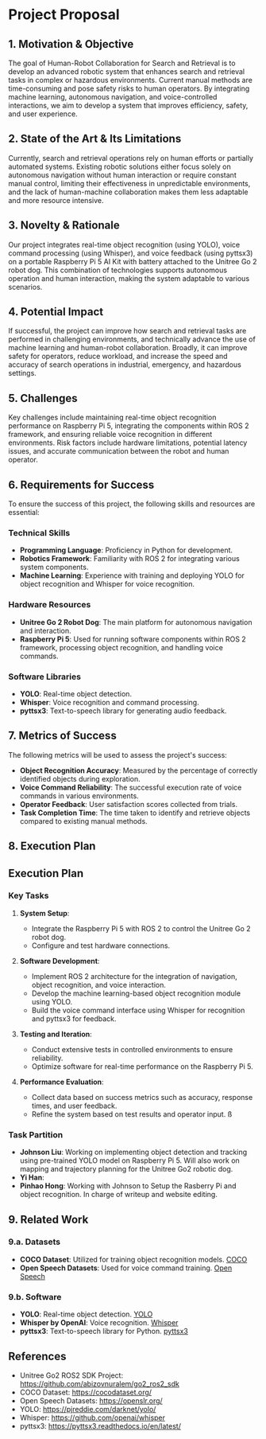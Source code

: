 # Project Proposal

## 1. Motivation & Objective

The goal of Human-Robot Collaboration for Search and Retrieval is to develop an advanced robotic system that enhances search and retrieval tasks in complex or hazardous environments. Current manual methods are time-consuming and pose safety risks to human operators. By integrating machine learning, autonomous navigation, and voice-controlled interactions, we aim to develop a system that improves efficiency, safety, and user experience.

## 2. State of the Art & Its Limitations

Currently, search and retrieval operations rely on human efforts or partially automated systems. Existing robotic solutions either focus solely on autonomous navigation without human interaction or require constant manual control, limiting their effectiveness in unpredictable environments, and the lack of human-machine collaboration makes them less adaptable and more resource intensive.

## 3. Novelty & Rationale

Our project integrates real-time object recognition (using YOLO), voice command processing (using Whisper), and voice feedback (using pyttsx3) on a portable Raspberry Pi 5 AI Kit with battery attached to the Unitree Go 2 robot dog. This combination of technologies supports autonomous operation and human interaction, making the system adaptable to various scenarios. 

## 4. Potential Impact

If successful, the project can improve how search and retrieval tasks are performed in challenging environments, and technically advance the use of machine learning and human-robot collaboration. Broadly, it can improve safety for operators, reduce workload, and increase the speed and accuracy of search operations in industrial, emergency, and hazardous settings.

## 5. Challenges

Key challenges include maintaining real-time object recognition performance on Raspberry Pi 5, integrating the components within ROS 2 framework, and ensuring reliable voice recognition in different environments. Risk factors include hardware limitations, potential latency issues, and accurate communication between the robot and human operator.

## 6. Requirements for Success

To ensure the success of this project, the following skills and resources are essential:

### Technical Skills
- **Programming Language**: Proficiency in Python for development.
- **Robotics Framework**: Familiarity with ROS 2 for integrating various system components.
- **Machine Learning**: Experience with training and deploying YOLO for object recognition and Whisper for voice recognition.

### Hardware Resources
- **Unitree Go 2 Robot Dog**: The main platform for autonomous navigation and interaction.
- **Raspberry Pi 5**: Used for running software components within ROS 2 framework, processing object recognition, and handling voice commands.

### Software Libraries
- **YOLO**: Real-time object detection.
- **Whisper**: Voice recognition and command processing.
- **pyttsx3**: Text-to-speech library for generating audio feedback.

## 7. Metrics of Success

The following metrics will be used to assess the project's success:

- **Object Recognition Accuracy**: Measured by the percentage of correctly identified objects during exploration.
- **Voice Command Reliability**: The successful execution rate of voice commands in various environments.
- **Operator Feedback**: User satisfaction scores collected from trials.
- **Task Completion Time**: The time taken to identify and retrieve objects compared to existing manual methods.

## 8. Execution Plan

## Execution Plan
### Key Tasks
1. **System Setup**:
   - Integrate the Raspberry Pi 5 with ROS 2 to control the Unitree Go 2 robot dog.
   - Configure and test hardware connections.

2. **Software Development**:
   - Implement ROS 2 architecture for the integration of navigation, object recognition, and voice interaction.
   - Develop the machine learning-based object recognition module using YOLO.
   - Build the voice command interface using Whisper for recognition and pyttsx3 for feedback.

3. **Testing and Iteration**:
   - Conduct extensive tests in controlled environments to ensure reliability.
   - Optimize software for real-time performance on the Raspberry Pi 5.

4. **Performance Evaluation**:
   - Collect data based on success metrics such as accuracy, response times, and user feedback.
   - Refine the system based on test results and operator input.
ß
### Task Partition
- **Johnson Liu**: Working on implementing object detection and tracking using pre-trained YOLO model on Raspberry Pi 5. Will also work on mapping and trajectory planning for the Unitree Go2 robotic dog.
- **Yi Han**:
- **Pinhao Hong**: Working with Johnson to Setup the Rasberry Pi and object recognition. In charge of writeup and website editing.

## 9. Related Work

### 9.a. Datasets
- **COCO Dataset**: Utilized for training object recognition models. [COCO](https://cocodataset.org/)
- **Open Speech Datasets**: Used for voice command training. [Open Speech](https://openslr.org/)

### 9.b. Software
- **YOLO**: Real-time object detection. [YOLO](https://pjreddie.com/darknet/yolo/)
- **Whisper by OpenAI**: Voice recognition. [Whisper](https://github.com/openai/whisper)
- **pyttsx3**: Text-to-speech library for Python. [pyttsx3](https://pyttsx3.readthedocs.io/en/latest/)

## References
- Unitree Go2 ROS2 SDK Project: https://github.com/abizovnuralem/go2_ros2_sdk
- COCO Dataset: https://cocodataset.org/
- Open Speech Datasets: https://openslr.org/
- YOLO: https://pjreddie.com/darknet/yolo/
- Whisper: https://github.com/openai/whisper
- pyttsx3: https://pyttsx3.readthedocs.io/en/latest/
